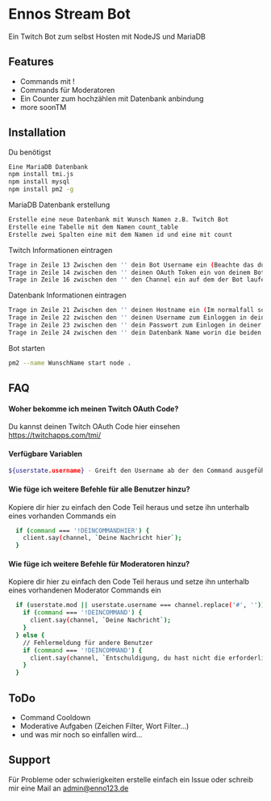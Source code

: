 
# Ennos Stream Bot

Ein Twitch Bot zum selbst Hosten mit NodeJS und MariaDB



## Features

- Commands mit !
- Commands für Moderatoren
- Ein Counter zum hochzählen mit Datenbank anbindung
- more soonTM


## Installation

Du benötigst
```bash
Eine MariaDB Datenbank
npm install tmi.js
npm install mysql
npm install pm2 -g
```
MariaDB Datenbank erstellung
```bash
Erstelle eine neue Datenbank mit Wunsch Namen z.B. Twitch Bot
Erstelle eine Tabelle mit dem Namen count_table
Erstelle zwei Spalten eine mit dem Namen id und eine mit count
```

Twitch Informationen eintragen
```bash
Trage in Zeile 13 Zwischen den '' dein Bot Username ein (Beachte das du dir dafür selsbt einen Account erstellen musst
Trage in Zeile 14 zwischen den '' deinen OAuth Token ein von deinem Bot Account
Trage in Zeile 16 zwischen den '' den Channel ein auf dem der Bot laufen soll.
```

Datenbank Informationen eintragen
```bash
Trage in Zeile 21 Zwischen den '' deinen Hostname ein (Im normalfall sollte dieser nicht geändert worden sein bleibt er gleich)
Trage in Zeile 22 zwischen den '' deinen Username zum Einloggen in deiner Datenabnk
Trage in Zeile 23 zwischen den '' dein Passwort zum Einlogen in deiner Datenbank
Trage in Zeile 24 zwischen den '' dein Datenbank Name worin die beiden Spalten sind
```

Bot starten
```bash
pm2 --name WunschName start node . 
```
    
## FAQ

#### Woher bekomme ich meinen Twitch OAuth Code?
Du kannst deinen Twitch OAuth Code hier einsehen
https://twitchapps.com/tmi/

#### Verfügbare Variablen
```bash
${userstate.username} - Greift den Username ab der den Command ausgeführt hat
```

#### Wie füge ich weitere Befehle für alle Benutzer hinzu?

Kopiere dir hier zu einfach den Code Teil heraus und setze ihn unterhalb eines vorhanden Commands ein
```bash
  if (command === '!DEINCOMMANDHIER') {
    client.say(channel, `Deine Nachricht hier`);
  }
```

#### Wie füge ich weitere Befehle für Moderatoren hinzu?

Kopiere dir hier zu einfach den Code Teil heraus und setze ihn unterhalb eines vorhandenen Moderator Commands ein

```bash
  if (userstate.mod || userstate.username === channel.replace('#', '')) {
    if (command === '!DEINCOMMAND') {
      client.say(channel, `Deine Nachricht`);
    }
  } else {
    // Fehlermeldung für andere Benutzer
    if (command === '!DEINCOMMAND') {
      client.say(channel, `Entschuldigung, du hast nicht die erforderlichen Berechtigungen, um diesen Befehl zu nutzen.`);
    }
  }
```


## ToDo

- Command Cooldown
- Moderative Aufgaben (Zeichen Filter, Wort Filter...)
- und was mir noch so einfallen wird...


## Support

Für Probleme oder schwierigkeiten erstelle einfach ein Issue oder schreib mir eine Mail an admin@enno123.de

